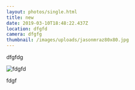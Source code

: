 ```yaml
---
layout: photos/single.html
title: new
date: 2019-03-10T18:48:22.437Z
location: dfgfd
camera: dfgfg
thumbnail: /images/uploads/jasonmraz80x80.jpg
---
```

dfgfdg

![fdgfd](/images/uploads/8ccb6ab9b862aa0bdf29ba2fd5169267ac8c18da.png "fgg")

fdgf
